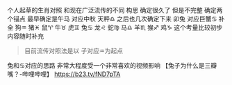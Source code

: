 个人起草的生肖对照 和现在广泛流传的不同
构思 确定很久了 但是不完整
确定两个锚点 最早确定是午马 对应中秋 天秤♎︎
之后也几次确定下来 卯兔 对应巨蟹♋︎
补全
狗♒︎ 猪♓︎ 鼠♈︎ 牛♉︎ 虎♊︎ 兔♋︎
龙♌︎ 蛇♍︎ 马♎︎ 羊♏︎ 猴♐︎ 鸡♑︎
这个考量比较初步 内容随时补充

>目前流传对照法是以 子对应♒︎为起点

兔和♋︎对应的思路
非常大程度受一个非常喜欢的视频影响
【兔子为什么是三瓣嘴？-哔哩哔哩】 https://b23.tv/fND7pTA
